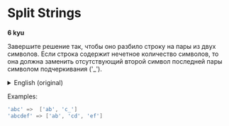 # Split Strings
**6 kyu**  

Завершите решение так, чтобы оно разбило строку на пары из двух символов. Если строка содержит нечетное количество символов, то она должна заменить отсутствующий второй символ последней пары символом подчеркивания ('_').

<details>
<summary>English (original)</summary>
Complete the solution so that it splits the string into pairs of two characters. If the string contains an odd number of characters then it should replace the missing second character of the final pair with an underscore ('_').
</details>  

Examples:
``` go
'abc' =>  ['ab', 'c_']
'abcdef' => ['ab', 'cd', 'ef']
```
